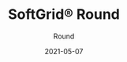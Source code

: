 ---
title: "SoftGrid® Round"
image_primary: "img/Arktura-Atmosphera-AnalogSoftGrid-Custom-Oregon-Convention-Center-Portland-OR_LG_10-scaled.jpg"
image_secondary: "img/Arktura-SoftGrid-Round-Ceiling-Feature-Image-v1.png"
description: "Round%u2019s%20acoustic%20ceiling%20modules%20create%20a%20circular%20shape%20using%20consistently%20spaced%20panels%20at%20different%20lengths%2C%20for%20a%20structural%20design%20that%u2019s%20sure%20to%20impress%20while%20also%20providing%20acoustic%20support%20due%20to%20the%20Soft%20Sound%AE%20material.%20Round%u2019s%20baffles%20create%20a%20continuous%20series%20of%20rings%20that%20can%20connect%20together%20for%20an%20intricate%20design%20that%20emcompasses%20the%20whole%20ceiling%20or%20can%20be%20focused%20over%20a%20singular%20area%20for%20focused%20acoustic%20support.%20And%20now%2C%A0for%20larger%20jobs%2C%A0with%20the%20addition%20of%A0SoftGrid%AE%20Max%20options%2C%A0you%20can%20do%20it%20all%20while%A0maximizing%20value%A0and%A0minimizing%20the%20impact%20on%20the%20environment."
designer: "Arktura"
tags: 
  - "Acoustic"
  - "Ceiling Baffles"
subtitle: "Round"
href: "https://arktura.com/product/softgrid-round/"
category: "Acoustic"
manufacturer: "Arktura"
slug: "/manufacturers/arktura/acoustic/arktura-soft-grid-round"
date: "2021-05-07"
---